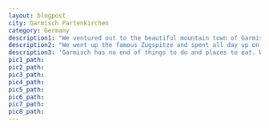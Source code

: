 ```yaml
---
layout: blogpost
city: Garmisch Partenkirchen
category: Germany
description1: "We ventured out to the beautiful mountain town of Garmisch Partenkirchen for four nights of exploring and relaxation. It's right on the German-Austrian border, and sits under the shadow of Germany's highest peak. We stayed at an Alpine spa hotel, which was a first for us - but we loved having a pool and sauna to enjoy after long cold days outside!"
description2: "We went up the famous Zugspitze and spent all day up on top of the mountain; Tristan can't ski so we went toboganning, explored all the different areas, crossed the border into Austria, had hot chocolate, and got equally sunburnt and frostbitten. It was fab! I'm not a fan of cable cars  but we rode the cable car down, and survived intact! The cogwheel train up through the mountain is definitely the way to go though."
description3: 'Garmisch has no end of things to do and places to eat. We explored the beautiful Partnachklamm frozen waterfalls, climbed the wonderfully named Mount Wank, wandered the pretty streets, and ate as much as we could.'
pic1_path:
pic2_path:
pic3_path:
pic4_path:
pic5_path:
pic6_path:
pic7_path:
pic8_path:
---
```




